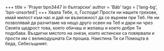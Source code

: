 +++
title = 'Prayer bpn3447 in български'
author = 'Báb'
tags = ['lang-bg', 'bpn-unsorted']
+++
Хвала Тебе, о, Господи! Прости ни нашите грехове, имай милост към нас и дай ни възможност да се върнем при Теб. Не ни позволявай да разчитаме на нещо друго освен на Теб и дари ни чрез Своята щедрост това, което обичаш и желаеш и което добре Ти подобава. Въздигни мястото на онези, които истински са повярвали и прости им с великодушната Си прошка. Наистина Ти си Помощта в беда, Себесъщният.
